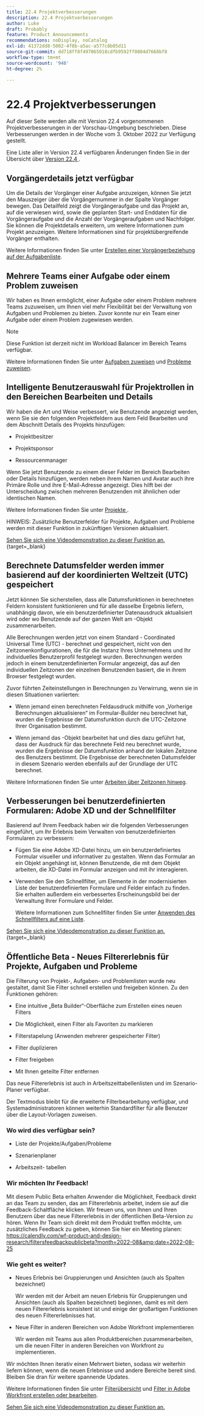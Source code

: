 ```yaml
---
title: 22.4 Projektverbesserungen
description: 22.4 Projektverbesserungen
author: Luke
draft: Probably
feature: Product Announcements
recommendations: noDisplay, noCatalog
exl-id: 41372dd8-5002-4f8b-a5ac-a577c8b05d11
source-git-commit: dd718ff8f497065018cdfb9592ff0804d7668bf8
workflow-type: tm+mt
source-wordcount: '948'
ht-degree: 2%

---
```


# 22.4 Projektverbesserungen

Auf dieser Seite werden alle mit Version 22.4 vorgenommenen Projektverbesserungen in der Vorschau-Umgebung beschrieben. Diese Verbesserungen werden in der Woche vom 3. Oktober 2022 zur Verfügung gestellt.

Eine Liste aller in Version 22.4 verfügbaren Änderungen finden Sie in der Übersicht über [ Version 22.4 ](/help/quicksilver/product-announcements/product-releases/22.4-release-activity/22-4-release-overview.md).

## Vorgängerdetails jetzt verfügbar

Um die Details der Vorgänger einer Aufgabe anzuzeigen, können Sie jetzt den Mauszeiger über die Vorgängernummer in der Spalte Vorgänger bewegen. Das Detailfeld zeigt die Vorgängeraufgabe und das Projekt an, auf die verwiesen wird, sowie die geplanten Start- und Enddaten für die Vorgängeraufgabe und die Anzahl der Vorgängeraufgaben und Nachfolger. Sie können die Projektdetails erweitern, um weitere Informationen zum Projekt anzuzeigen. Weitere Informationen sind für projektübergreifende Vorgänger enthalten.

Weitere Informationen finden Sie unter [Erstellen einer Vorgängerbeziehung auf der Aufgabenliste](/help/quicksilver/manage-work/tasks/use-prdcssrs/create-predecessors-on-task-list.md).

## Mehrere Teams einer Aufgabe oder einem Problem zuweisen

Wir haben es Ihnen ermöglicht, einer Aufgabe oder einem Problem mehrere Teams zuzuweisen, um Ihnen viel mehr Flexibilität bei der Verwaltung von Aufgaben und Problemen zu bieten. Zuvor konnte nur ein Team einer Aufgabe oder einem Problem zugewiesen werden.

>[!NOTE]
>
>Diese Funktion ist derzeit nicht im Workload Balancer im Bereich Teams verfügbar.

Weitere Informationen finden Sie unter [Aufgaben zuweisen](/help/quicksilver/manage-work/tasks/assign-tasks/assign-tasks.md) und [Probleme zuweisen](/help/quicksilver/manage-work/issues/manage-issues/assign-issues.md).

## Intelligente Benutzerauswahl für Projektrollen in den Bereichen Bearbeiten und Details

Wir haben die Art und Weise verbessert, wie Benutzende angezeigt werden, wenn Sie sie den folgenden Projektfeldern aus dem Feld Bearbeiten und dem Abschnitt Details des Projekts hinzufügen:

* Projektbesitzer

* Projektsponsor

* Ressourcenmanager

Wenn Sie jetzt Benutzende zu einem dieser Felder im Bereich Bearbeiten oder Details hinzufügen, werden neben ihrem Namen und Avatar auch ihre Primäre Rolle und ihre E-Mail-Adresse angezeigt. Dies hilft bei der Unterscheidung zwischen mehreren Benutzenden mit ähnlichen oder identischen Namen.

Weitere Informationen finden Sie unter [Projekte ](/help/quicksilver/manage-work/projects/manage-projects/edit-projects.md).

HINWEIS: Zusätzliche Benutzerfelder für Projekte, Aufgaben und Probleme werden mit dieser Funktion in zukünftigen Versionen aktualisiert.

[Sehen Sie sich eine Videodemonstration zu dieser Funktion an.](https://video.tv.adobe.com/v/3412390/){target=_blank}

## Berechnete Datumsfelder werden immer basierend auf der koordinierten Weltzeit (UTC) gespeichert

Jetzt können Sie sicherstellen, dass alle Datumsfunktionen in berechneten Feldern konsistent funktionieren und für alle dasselbe Ergebnis liefern, unabhängig davon, wie ein benutzerdefinierter Datenausdruck aktualisiert wird oder wo Benutzende auf der ganzen Welt am -Objekt zusammenarbeiten.

Alle Berechnungen werden jetzt von einem Standard - Coordinated Universal Time (UTC) - berechnet und gespeichert, nicht von den Zeitzonenkonfigurationen, die für die Instanz Ihres Unternehmens und Ihr individuelles Benutzerprofil festgelegt wurden. Berechnungen werden jedoch in einem benutzerdefinierten Formular angezeigt, das auf den individuellen Zeitzonen der einzelnen Benutzenden basiert, die in ihrem Browser festgelegt wurden.

Zuvor führten Zeiteinstellungen in Berechnungen zu Verwirrung, wenn sie in diesen Situationen variierten:

* Wenn jemand einen berechneten Feldausdruck mithilfe von „Vorherige Berechnungen aktualisieren“ im Formular-Builder neu berechnet hat, wurden die Ergebnisse der Datumsfunktion durch die UTC-Zeitzone Ihrer Organisation bestimmt.

* Wenn jemand das -Objekt bearbeitet hat und dies dazu geführt hat, dass der Ausdruck für das berechnete Feld neu berechnet wurde, wurden die Ergebnisse der Datumsfunktion anhand der lokalen Zeitzone des Benutzers bestimmt. Die Ergebnisse der berechneten Datumsfelder in diesem Szenario werden ebenfalls auf der Grundlage der UTC berechnet.

Weitere Informationen finden Sie unter [Arbeiten über Zeitzonen hinweg](/help/quicksilver/workfront-basics/tips-tricks-and-troubleshooting/working-across-timezones.md).

## Verbesserungen bei benutzerdefinierten Formularen: Adobe XD und der Schnellfilter

Basierend auf Ihrem Feedback haben wir die folgenden Verbesserungen eingeführt, um Ihr Erlebnis beim Verwalten von benutzerdefinierten Formularen zu verbessern:

* Fügen Sie eine Adobe XD-Datei hinzu, um ein benutzerdefiniertes Formular visueller und informativer zu gestalten. Wenn das Formular an ein Objekt angehängt ist, können Benutzende, die mit dem Objekt arbeiten, die XD-Datei im Formular anzeigen und mit ihr interagieren.


* Verwenden Sie den Schnellfilter, um Elemente in der modernisierten Liste der benutzerdefinierten Formulare und Felder einfach zu finden. Sie erhalten außerdem ein verbessertes Erscheinungsbild bei der Verwaltung Ihrer Formulare und Felder.

  Weitere Informationen zum Schnellfilter finden Sie unter [Anwenden des Schnellfilters auf eine Liste](/help/quicksilver/workfront-basics/navigate-workfront/use-lists/apply-quick-filter-list.md).

[Sehen Sie sich eine Videodemonstration zu dieser Funktion an.](https://video.tv.adobe.com/v/3412469/){target=_blank}

## Öffentliche Beta - Neues Filtererlebnis für Projekte, Aufgaben und Probleme

Die Filterung von Projekt-, Aufgaben- und Problemlisten wurde neu gestaltet, damit Sie Filter schnell erstellen und freigeben können. Zu den Funktionen gehören:

* Eine intuitive „Beta Builder“-Oberfläche zum Erstellen eines neuen Filters

* Die Möglichkeit, einen Filter als Favoriten zu markieren

* Filterstapelung (Anwenden mehrerer gespeicherter Filter)

* Filter duplizieren

* Filter freigeben

* Mit Ihnen geteilte Filter entfernen


Das neue Filtererlebnis ist auch in Arbeitszeittabellenlisten und im Szenario-Planer verfügbar.

Der Textmodus bleibt für die erweiterte Filterbearbeitung verfügbar, und Systemadministratoren können weiterhin Standardfilter für alle Benutzer über die Layout-Vorlagen zuweisen.

### Wo wird dies verfügbar sein?

* Liste der Projekte/Aufgaben/Probleme

* Szenarienplaner

* Arbeitszeit- tabellen


### Wir möchten Ihr Feedback!

Mit diesem Public Beta erhalten Anwender die Möglichkeit, Feedback direkt an das Team zu senden, das am Filtererlebnis arbeitet, indem sie auf die Feedback-Schaltfläche klicken. Wir freuen uns, von Ihnen und Ihren Benutzern über das neue Filtererlebnis in der öffentlichen Beta-Version zu hören. Wenn Ihr Team sich direkt mit dem Produkt treffen möchte, um zusätzliches Feedback zu geben, können Sie hier ein Meeting planen: https://calendly.com/wf-product-and-design-research/filtersfeedbackpublicbeta?month=2022-08&amp;date=2022-08-25

### Wie geht es weiter?

* Neues Erlebnis bei Gruppierungen und Ansichten (auch als Spalten bezeichnet)

  Wir werden mit der Arbeit am neuen Erlebnis für Gruppierungen und Ansichten (auch als Spalten bezeichnet) beginnen, damit es mit dem neuen Filtererlebnis konsistent ist und einige der großartigen Funktionen des neuen Filtererlebnisses hat.

* Neue Filter in anderen Bereichen von Adobe Workfront implementieren

  Wir werden mit Teams aus allen Produktbereichen zusammenarbeiten, um die neuen Filter in anderen Bereichen von Workfront zu implementieren.


Wir möchten Ihnen iterativ einen Mehrwert bieten, sodass wir weiterhin liefern können, wenn die neuen Erlebnisse und andere Bereiche bereit sind. Bleiben Sie dran für weitere spannende Updates.

Weitere Informationen finden Sie unter [Filterübersicht](/help/quicksilver/reports-and-dashboards/reports/reporting-elements/filters-overview.md) und [Filter in Adobe Workfront erstellen oder bearbeiten](/help/quicksilver/reports-and-dashboards/reports/reporting-elements/create-filters.md).

[Sehen Sie sich eine Videodemonstration zu dieser Funktion an.](https://video.tv.adobe.com/v/3412391/)
